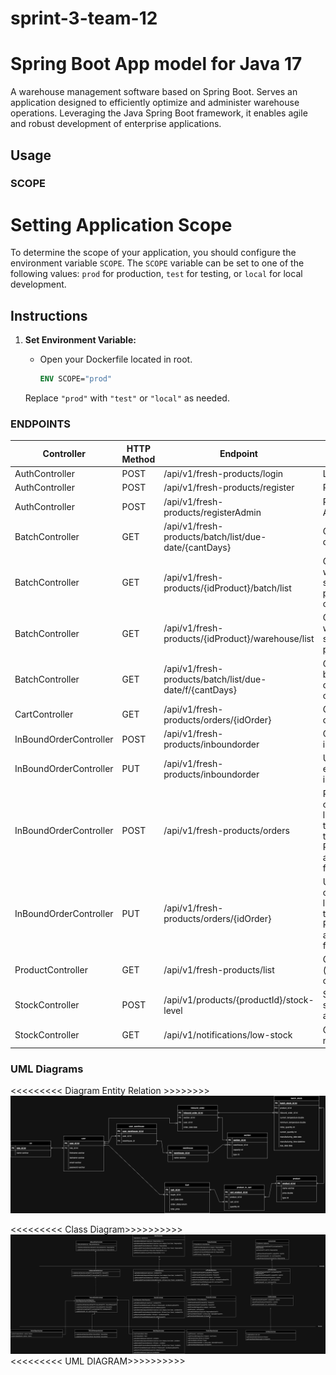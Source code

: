 # sprint-3-team-12

# Spring Boot App model for Java 17

A warehouse management software based on Spring Boot. Serves an application designed to efficiently optimize and administer warehouse operations. Leveraging the Java Spring Boot framework, it enables agile and robust development of enterprise applications.

## Usage

### SCOPE

# Setting Application Scope

To determine the scope of your application, you should configure the environment variable `SCOPE`. The `SCOPE` variable can be set to one of the following values: `prod` for production, `test` for testing, or `local` for local development.

## Instructions

1. **Set Environment Variable:**
    - Open your Dockerfile located in root.

      ```Dockerfile
      ENV SCOPE="prod"
      ```

   Replace `"prod"` with `"test"` or `"local"` as needed.


### ENDPOINTS

| Controller              | HTTP Method | Endpoint                                                | Description                                                                                          |
|-------------------------|-------------|---------------------------------------------------------|------------------------------------------------------------------------------------------------------|
| AuthController          | POST        | /api/v1/fresh-products/login                            | Login                                                                                                |
| AuthController          | POST        | /api/v1/fresh-products/register                         | Register                                                                                             |
| AuthController          | POST        | /api/v1/fresh-products/registerAdmin                    | Register Admin                                                                                       |
| BatchController         | GET         | /api/v1/fresh-products/batch/list/due-date/{cantDays}   | Get batches due by days                                                                              |
| BatchController         | GET         | /api/v1/fresh-products/{idProduct}/batch/list           | Get warehouse stock by product ID ordered                                                            |
| BatchController         | GET         | /api/v1/fresh-products/{idProduct}/warehouse/list       | Get all warehouse stock by product ID                                                                |
| BatchController         | GET         | /api/v1/fresh-products/batch/list/due-date/f/{cantDays} | Get due batches by days and category                                                                 |
| CartController          | GET         | /api/v1/fresh-products/orders/{idOrder}                 | Get cart by order ID                                                                                 |
| InBoundOrderController  | POST        | /api/v1/fresh-products/inboundorder                     | Create a new inbound order                                                                           |
| InBoundOrderController  | PUT         | /api/v1/fresh-products/inboundorder                     | Update an existing inbound order                                                                     |
| InBoundOrderController  | POST        | /api/v1/fresh-products/orders                           | Register an order with the list of products that make up the PurchaseOrder and calculate final price |
| InBoundOrderController  | PUT         | /api/v1/fresh-products/orders/{idOrder}                 | Update an order with the list of products that take the PurchaseOrder and calculate final price      |
| ProductController       | GET         | /api/v1/fresh-products/list                             | Get products (optional: by category)                                                                 |
| StockController         | POST        | /api/v1/products/{productId}/stock-level                | Set minimum stock level for a product                                                                |
| StockController         | GET         | /api/v1/notifications/low-stock                         | Get low stock notifications                                                                          |

### UML Diagrams

<<<<<<<<< Diagram Entity Relation >>>>>>>>
![UML Diagram](./docs/DER_Sprint3.png)

<<<<<<<<< Class Diagram>>>>>>>>>>
![UML Diagram](./docs/Diagrama_de_Clases.png)
<<<<<<<<< UML DIAGRAM>>>>>>>>>>